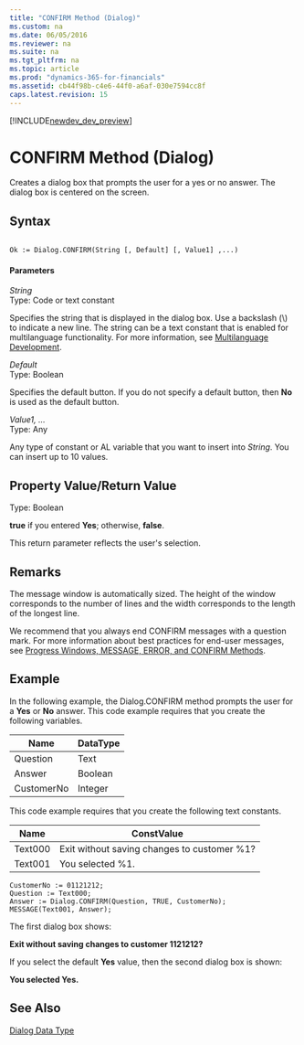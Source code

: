 ```yaml
---
title: "CONFIRM Method (Dialog)"
ms.custom: na
ms.date: 06/05/2016
ms.reviewer: na
ms.suite: na
ms.tgt_pltfrm: na
ms.topic: article
ms.prod: "dynamics-365-for-financials"
ms.assetid: cb44f98b-c4e6-44f0-a6af-030e7594cc8f
caps.latest.revision: 15
---
```


[!INCLUDE[newdev_dev_preview](../includes/newdev_dev_preview.md)]

# CONFIRM Method (Dialog)
Creates a dialog box that prompts the user for a yes or no answer. The dialog box is centered on the screen.  

## Syntax  

```  

Ok := Dialog.CONFIRM(String [, Default] [, Value1] ,...)  
```  

#### Parameters  
 *String*  
 Type: Code or text constant  

 Specifies the string that is displayed in the dialog box. Use a backslash \(\\\) to indicate a new line. The string can be a text constant that is enabled for multilanguage functionality. For more information, see [Multilanguage Development](../devenv-multilanguage-development.md).  

 *Default*  
 Type: Boolean  

 Specifies the default button. If you do not specify a default button, then **No** is used as the default button.  

 *Value1, …*  
 Type: Any  

 Any type of constant or AL variable that you want to insert into *String*. You can insert up to 10 values.  

## Property Value/Return Value  
 Type: Boolean  

 **true** if you entered **Yes**; otherwise, **false**.  

 This return parameter reflects the user's selection.  

## Remarks  
 The message window is automatically sized. The height of the window corresponds to the number of lines and the width corresponds to the length of the longest line.  

 We recommend that you always end CONFIRM messages with a question mark. For more information about best practices for end-user messages, see [Progress Windows, MESSAGE, ERROR, and CONFIRM Methods](../devenv-progress-windows-message-error-and-confirm-methods.md).  

## Example  
 In the following example, the Dialog.CONFIRM method prompts the user for a **Yes** or **No** answer. This code example requires that you create the following variables.  

|Name|DataType|  
|----------|--------------|  
|Question|Text|  
|Answer|Boolean|  
|CustomerNo|Integer|  

 This code example requires that you create the following text constants.  

|Name|ConstValue|  
|----------|----------------|  
|Text000|Exit without saving changes to customer %1?|  
|Text001|You selected %1.|  

```  
CustomerNo := 01121212;  
Question := Text000;  
Answer := Dialog.CONFIRM(Question, TRUE, CustomerNo);  
MESSAGE(Text001, Answer);  
```  

 The first dialog box shows:  

 **Exit without saving changes to customer 1121212?**  

 If you select the default **Yes** value, then the second dialog box is shown:  

 **You selected Yes.**  

## See Also  
 [Dialog Data Type](../datatypes/devenv-Dialog-Data-Type.md)
